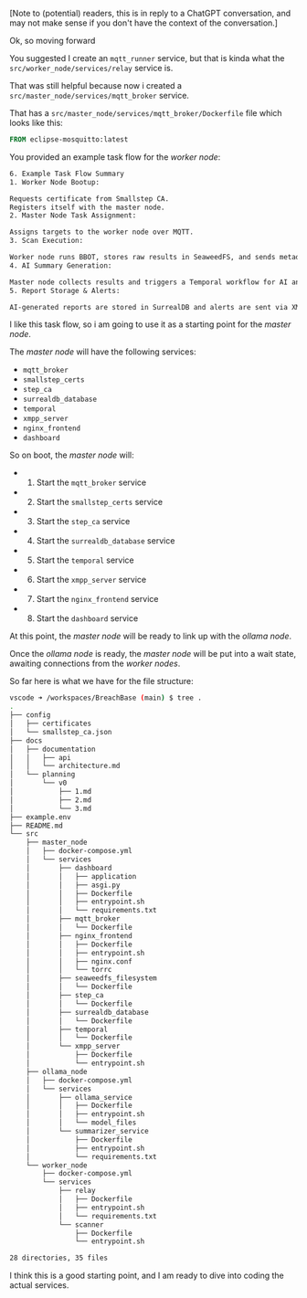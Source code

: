
[Note to (potential) readers, this is in reply to a ChatGPT conversation, and may not make sense if you don't have the context of the conversation.]

Ok, so moving forward


You suggested I create an `mqtt_runner` service, but that is kinda what the `src/worker_node/services/relay` service is.

That was still helpful because now i created a `src/master_node/services/mqtt_broker` service. 

That has a `src/master_node/services/mqtt_broker/Dockerfile` file which looks like this:

```Dockerfile
FROM eclipse-mosquitto:latest
```

You provided an example task flow for the *worker node*:


```txt
6. Example Task Flow Summary
1. Worker Node Bootup:

Requests certificate from Smallstep CA.
Registers itself with the master node.
2. Master Node Task Assignment:

Assigns targets to the worker node over MQTT.
3. Scan Execution:

Worker node runs BBOT, stores raw results in SeaweedFS, and sends metadata to SurrealDB.
4. AI Summary Generation:

Master node collects results and triggers a Temporal workflow for AI analysis via Ollama.
5. Report Storage & Alerts:

AI-generated reports are stored in SurrealDB and alerts are sent via XMPP.
```

I like this task flow, so i am going to use it as a starting point for the *master node*.

The *master node* will have the following services:

- `mqtt_broker`
- `smallstep_certs`
- `step_ca`
- `surrealdb_database`
- `temporal`
- `xmpp_server`
- `nginx_frontend`
- `dashboard`


So on boot, the *master node* will:

- 1. Start the `mqtt_broker` service
- 2. Start the `smallstep_certs` service
- 3. Start the `step_ca` service
- 4. Start the `surrealdb_database` service
- 5. Start the `temporal` service
- 6. Start the `xmpp_server` service
- 7. Start the `nginx_frontend` service
- 8. Start the `dashboard` service

At this point, the *master node* will be ready to link up with the *ollama node*.

Once the *ollama node* is ready, the *master node* will be put into a wait state, awaiting connections from the *worker nodes*.


So far here is what we have for the file structure:

```bash
vscode ➜ /workspaces/BreachBase (main) $ tree .
.
├── config
│   ├── certificates
│   └── smallstep_ca.json
├── docs
│   ├── documentation
│   │   ├── api
│   │   └── architecture.md
│   └── planning
│       └── v0
│           ├── 1.md
│           ├── 2.md
│           └── 3.md
├── example.env
├── README.md
└── src
    ├── master_node
    │   ├── docker-compose.yml
    │   └── services
    │       ├── dashboard
    │       │   ├── application
    │       │   ├── asgi.py
    │       │   ├── Dockerfile
    │       │   ├── entrypoint.sh
    │       │   └── requirements.txt
    │       ├── mqtt_broker
    │       │   └── Dockerfile
    │       ├── nginx_frontend
    │       │   ├── Dockerfile
    │       │   ├── entrypoint.sh
    │       │   ├── nginx.conf
    │       │   └── torrc
    │       ├── seaweedfs_filesystem
    │       │   └── Dockerfile
    │       ├── step_ca
    │       │   └── Dockerfile
    │       ├── surrealdb_database
    │       │   └── Dockerfile
    │       ├── temporal
    │       │   └── Dockerfile
    │       └── xmpp_server
    │           ├── Dockerfile
    │           └── entrypoint.sh
    ├── ollama_node
    │   ├── docker-compose.yml
    │   └── services
    │       ├── ollama_service
    │       │   ├── Dockerfile
    │       │   ├── entrypoint.sh
    │       │   └── model_files
    │       └── summarizer_service
    │           ├── Dockerfile
    │           ├── entrypoint.sh
    │           └── requirements.txt
    └── worker_node
        ├── docker-compose.yml
        └── services
            ├── relay
            │   ├── Dockerfile
            │   ├── entrypoint.sh
            │   └── requirements.txt
            └── scanner
                ├── Dockerfile
                └── entrypoint.sh

28 directories, 35 files
```


I think this is a good starting point, and I am ready to dive into coding the actual services.
